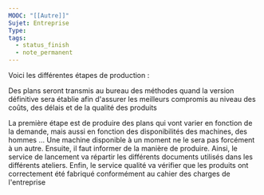 ```yaml
---
MOOC: "[[Autre]]"
Sujet: Entreprise
Type: 
tags:
  - status_finish
  - note_permanent
---
```

Voici les différentes étapes de production :

Des plans seront transmis au bureau des méthodes quand la version définitive sera établie afin d'assurer les meilleurs compromis au niveau des coûts, des délais et de la qualité des produits

La première étape est de produire des plans qui vont varier en fonction de la demande, mais aussi en fonction des disponibilités des machines, des hommes ... Une machine disponible à un moment ne le sera pas forcément à un autre. Ensuite, il faut informer de la manière de produire. Ainsi, le service de lancement va répartir les différents documents utilisés dans les différents ateliers. Enfin, le service qualité va vérifier que les produits ont correctement été fabriqué conformément au cahier des charges de l'entreprise